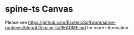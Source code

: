 # spine-ts Canvas 

Please see https://github.com/EsotericSoftware/spine-runtimes/blob/4.0/spine-ts/README.md for more information.